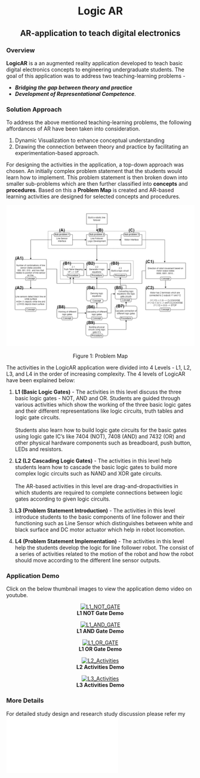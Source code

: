 <div align = "center"><h1>Logic AR</h1>
<h2>AR-application to teach digital electronics</h2></div>  

 ### **Overview**

**LogicAR** is a an augmented reality application developed to teach basic digital electronics concepts to engineering undergraduate students. The goal of this application was to address two teaching-learning problems - 
- ***Bridging the gap between theory and practice***
- ***Development of Representational Competence***.

### **Solution Approach**
To address the above mentioned teaching-learning problems, the following affordances of AR have been taken into consideration.
1. Dynamic Visualization to enhance conceptual understanding
2. Drawing the connection between theory and practice by facilitating an
experimentation-based approach.

For designing the activities in the application, a top-down approach was chosen. An initially complex problem statement that the students would learn how to implement. This problem statement is then broken down into smaller sub-problems which are then further classified into **concepts** and **procedures**. Based on this a **Problem Map** is created and AR-based learning activities are designed for selected concepts and procedures.

![Problem Map](./Images/Problem_Map.png)
<div align = "center"> Figure 1: Problem Map </div>

The activities in the LogicAR application were divided into 4 Levels - L1, L2, L3,
and L4 in the order of increasing complexity. The 4 levels of LogicAR have been explained below:

1. **L1 (Basic Logic Gates)** - The activities in this level discuss the three basic logic
gates - NOT, AND and OR. Students are guided
through various activities which show the working of
the three basic logic gates and their different
representations like logic circuits, truth tables and
logic gate circuits. <br> <br>Students also learn how to build logic gate circuits for
the basic gates using logic gate IC’s like 7404 (NOT),
7408 (AND) and 7432 (OR) and other physical
hardware components such as breadboard, push
button, LEDs and resistors.

2. **L2 (L2 Cascading Logic Gates)** -  The activities in this level help students learn how to cascade the basic logic gates to build more complex logic circuits such as NAND and XOR gate circuits. <br><br> The AR-based activities in this level are drag-and-dropactivities in which students are required to complete connections between logic gates according to given logic circuits.

3. **L3 (Problem Statement Introduction)** - The activities in this level introduce students to the basic components of line follower and their functioning such as Line Sensor which distinguishes between white and black surface and DC motor actuator which help in robot locomotion.

4. **L4 (Problem Statement Implementation)** - The activities in this level help the students develop the logic for line follower robot. The consist of a series of activities related to the motion of the robot and how the robot should move according to the different line sensor outputs.

### **Application Demo**

Click on the below thumbnail images to view the application demo video on youtube.
<div align="center">

[![L1_NOT_GATE](https://img.youtube.com/vi/cKQopP2BCDs/0.jpg)](https://www.youtube.com/watch?v=cKQopP2BCDs)
<br><b> L1 NOT Gate Demo</b>

[![L1_AND_GATE](https://img.youtube.com/vi/y1Kj9ANWe74/0.jpg)](https://www.youtube.com/watch?v=y1Kj9ANWe74)
<br><b> L1 AND Gate Demo</b>

[![L1_OR_GATE](https://img.youtube.com/vi/RtpthFs0wEk/0.jpg)](https://www.youtube.com/watch?v=RtpthFs0wEk)
<br><b> L1 OR Gate Demo</b>

[![L2_Activities](https://img.youtube.com/vi/Kin4EeoN-VY/0.jpg)](https://www.youtube.com/watch?v=Kin4EeoN-VY)
<br><b> L2 Activities Demo</b>

[![L3_Activities](https://img.youtube.com/vi/lToHwaJ90UA/0.jpg)](https://www.youtube.com/watch?v=lToHwaJ90UA)
<br><b> L3 Activities Demo</b>


</div>

### More Details

For detailed study design and research study discussion please refer my ![Thesis Report](/Thesis_Report.pdf)







